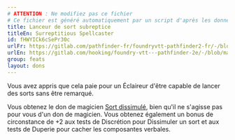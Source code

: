 ```yaml
---
# ATTENTION : Ne modifiez pas ce fichier
# Ce fichier est généré automatiquement par un script d'après les données du module Foundry VTT officiel et de sa traduction
title: Lanceur de sort subreptice
titleEn: Surreptitious Spellcaster
id: fHWYICk6cSePr30c
urlFr: https://gitlab.com/pathfinder-fr/foundryvtt-pathfinder2-fr/-/blob/master/data/feats/fHWYICk6cSePr30c.htm
urlEn: https://gitlab.com/hooking/foundry-vtt---pathfinder-2e/-/blob/master/packs/data/feats.db/surreptitious-spellcaster.json
group: feats
layout: dons
---
```

Vous avez appris que cela paie pour un Éclaireur d'être capable de lancer des sorts sans être remarqué.

Vous obtenez le don de magicien [Sort dissimulé](sort-dissimulé.md), bien qu'il ne s'agisse pas pour vous d'un don de magicien. Vous obtenez également un bonus de circonstance de +2 aux tests de Discrétion pour Dissimuler un sort et aux tests de Duperie pour cacher les composantes verbales.


